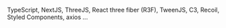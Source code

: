 TypeScript, NextJS, ThreeJS, React three fiber (R3F), TweenJS, C3, Recoil, Styled Components, axios ...
